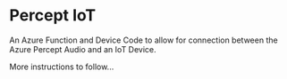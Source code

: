 # Percept IoT
An Azure Function and Device Code to allow for connection between the Azure Percept Audio and an IoT Device.

More instructions to follow...